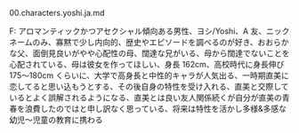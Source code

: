 00.characters.yoshi.ja.md

F: アロマンティックかつアセクシャル傾向ある男性、ヨシ/Yoshi、A 友、ニックネームのみ、寡黙で少し内向的、歴史やエピソードを調べるのが好き、おおらかな父、面倒見良いがやや心配性の母、闊達な兄がいる、母から闊達でないことを心配されている、母は彼女を作ってほしい、身長 162cm、高校時代に身長伸び 175〜180cm くらいに、大学で高身長と中性的キャラが人気出る、一時期直美に恋してると思い込もうとする、その後自身の特性を受け入れる、直美と交際しているとよく誤解されるようになる、直美とは良い友人関係続くが自分が直美の青春を浪費したのではと申し訳なく思っている、将来は特性を活かし多様&多感な幼児〜児童の教育に携わる
